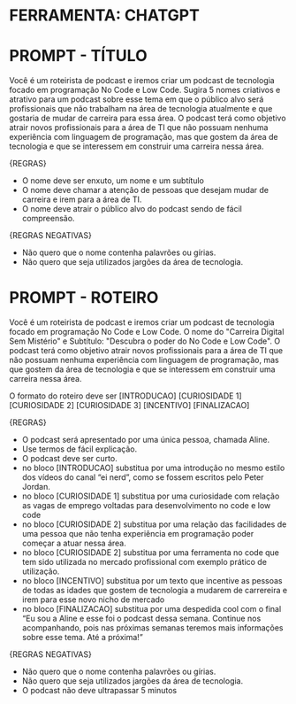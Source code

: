 # FERRAMENTA: CHATGPT

# PROMPT - TÍTULO

Você é um roteirista de podcast e iremos criar um podcast de tecnologia focado em programação No Code e Low Code. Sugira 5 nomes criativos e atrativo para um podcast sobre esse tema em que o público alvo será profissionais que não trabalham na área de tecnologia atualmente e que gostaria de mudar de carreira para essa área.
O podcast terá como objetivo atrair novos profissionais para a área de TI que não possuam nenhuma experiência com linguagem de programação, mas que gostem da área de tecnologia e que se interessem em construir uma carreira nessa área.

{REGRAS}
- O nome deve ser enxuto, um nome e um subtítulo
- O nome deve chamar a atenção de pessoas que desejam mudar de carreira e irem para a área de TI.
- O nome deve atrair o público alvo do podcast sendo de fácil compreensão.

{REGRAS NEGATIVAS}
- Não quero que o nome contenha palavrões ou gírias.
- Não quero que seja utilizados jargões da área de tecnologia.

# PROMPT - ROTEIRO

Você é um roteirista de podcast e iremos criar um podcast de tecnologia focado em programação No Code e Low Code. O nome do "Carreira Digital Sem Mistério" e Subtítulo: "Descubra o poder do No Code e Low Code".
O podcast terá como objetivo atrair novos profissionais para a área de TI que não possuam nenhuma experiência com linguagem de programação, mas que gostem da área de tecnologia e que se interessem em construir uma carreira nessa área.

O formato do roteiro deve ser
[INTRODUCAO]
[CURIOSIDADE 1]
[CURIOSIDADE 2]
[CURIOSIDADE 3]
[INCENTIVO]
[FINALIZACAO]

{REGRAS}
- O podcast será apresentado por uma única pessoa, chamada Aline.
- Use termos de fácil explicação.
- O podcast deve ser curto.
- no bloco [INTRODUCAO] substitua por uma introdução no mesmo estilo dos vídeos do canal “ei nerd”, como se fossem escritos pelo Peter Jordan.
- no bloco [CURIOSIDADE 1] substitua por uma curiosidade com relação as vagas de emprego voltadas para desenvolvimento no code e low code
- no bloco [CURIOSIDADE 2] substitua por uma relação das facilidades de uma pessoa que não tenha experiência em programação poder começar a atuar nessa área.
- no bloco [CURIOSIDADE 2] substitua por uma ferramenta no code que tem sido utilizada no mercado profissional com exemplo prático de utilização.
- no bloco [INCENTIVO]  substitua por um texto que incentive as pessoas de todas as idades que gostem de tecnologia a mudarem de carrereira e irem para esse novo nicho de mercado
- no bloco [FINALIZACAO] substitua por uma despedida cool com o final “Eu sou a Aline e esse foi o podcast dessa semana. Continue nos acompanhando, pois nas próximas semanas teremos mais informações sobre esse tema. Até a próxima!”

{REGRAS NEGATIVAS}
- Não quero que o nome contenha palavrões ou gírias.
- Não quero que seja utilizados jargões da área de tecnologia.
- O podcast não deve ultrapassar 5 minutos
